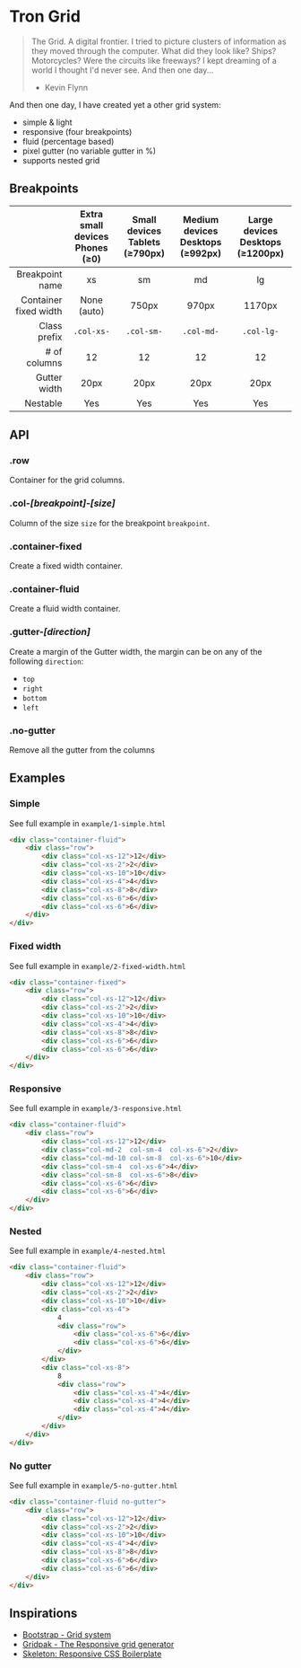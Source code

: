 # Tron Grid
> The Grid. A digital frontier. I tried to picture clusters of information as they moved through the computer. What did they look like? Ships? Motorcycles? Were the circuits like freeways? I kept dreaming of a world I thought I'd never see. And then one day...
> - Kevin Flynn

And then one day, I have created yet a other grid system:
 - simple & light
 - responsive (four breakpoints)
 - fluid (percentage based)
 - pixel gutter (no variable gutter in %)
 - supports nested grid


## Breakpoints
|                       |Extra small devices Phones (≥0)|Small devices Tablets (≥790px)|Medium devices Desktops (≥992px)|Large devices Desktops (≥1200px)|
|----------------------:|:-----------------------------:|:----------------------------:|:------------------------------:|:------------------------------:|
| Breakpoint name       | xs                            | sm                           | md                             | lg                             |
| Container fixed width | None (auto)                   | 750px                        | 970px                          | 1170px                         |
| Class prefix          | ```.col-xs-```                | ```.col-sm-```               | ```.col-md-```                 | ```.col-lg-```                 |
| # of columns          | 12                            | 12                           | 12                             | 12                             |
| Gutter width          | 20px                          | 20px                         | 20px                           | 20px                           |
| Nestable              | Yes                           | Yes                          | Yes                            | Yes                            |


## API
### .row
Container for the grid columns.

### .col-*[breakpoint]*-*[size]*
Column of the size ```size``` for the breakpoint ```breakpoint```.

### .container-fixed
Create a fixed width container.

### .container-fluid
Create a fluid width container.

### .gutter-*[direction]*
Create a margin of the Gutter width, the margin can be on any of the following ```direction```:
   - ```top```
   - ```right```
   - ```bottom```
   - ```left```

### .no-gutter
Remove all the gutter from the columns


## Examples
### Simple
See full example in ```example/1-simple.html```
```html
<div class="container-fluid">
	<div class="row">
		<div class="col-xs-12">12</div>
		<div class="col-xs-2">2</div>
		<div class="col-xs-10">10</div>
		<div class="col-xs-4">4</div>
		<div class="col-xs-8">8</div>
		<div class="col-xs-6">6</div>
		<div class="col-xs-6">6</div>
	</div>
</div>
```

### Fixed width
See full example in ```example/2-fixed-width.html```
```html
<div class="container-fixed">
	<div class="row">
		<div class="col-xs-12">12</div>
		<div class="col-xs-2">2</div>
		<div class="col-xs-10">10</div>
		<div class="col-xs-4">4</div>
		<div class="col-xs-8">8</div>
		<div class="col-xs-6">6</div>
		<div class="col-xs-6">6</div>
	</div>
</div>
```

### Responsive
See full example in ```example/3-responsive.html```
```html
<div class="container-fluid">
	<div class="row">
		<div class="col-xs-12">12</div>
		<div class="col-md-2  col-sm-4  col-xs-6">2</div>
		<div class="col-md-10 col-sm-8  col-xs-6">10</div>
		<div class="col-sm-4  col-xs-6">4</div>
		<div class="col-sm-8  col-xs-6">8</div>
		<div class="col-xs-6">6</div>
		<div class="col-xs-6">6</div>
	</div>
</div>
```

### Nested
See full example in ```example/4-nested.html```
```html
<div class="container-fluid">
	<div class="row">
		<div class="col-xs-12">12</div>
		<div class="col-xs-2">2</div>
		<div class="col-xs-10">10</div>
		<div class="col-xs-4">
			4
			<div class="row">
				<div class="col-xs-6">6</div>
				<div class="col-xs-6">6</div>
			</div>
		</div>
		<div class="col-xs-8">
			8
			<div class="row">
				<div class="col-xs-4">4</div>
				<div class="col-xs-4">4</div>
				<div class="col-xs-4">4</div>
			</div>
		</div>
	</div>
</div>
```

### No gutter
See full example in ```example/5-no-gutter.html```
```html
<div class="container-fluid no-gutter">
	<div class="row">
		<div class="col-xs-12">12</div>
		<div class="col-xs-2">2</div>
		<div class="col-xs-10">10</div>
		<div class="col-xs-4">4</div>
		<div class="col-xs-8">8</div>
		<div class="col-xs-6">6</div>
		<div class="col-xs-6">6</div>
	</div>
</div>
```


## Inspirations
 - [Bootstrap - Grid system](http://getbootstrap.com/css/#grid)
 - [Gridpak - The Responsive grid generator](http://gridpak.com/)
 - [Skeleton: Responsive CSS Boilerplate](http://getskeleton.com/)